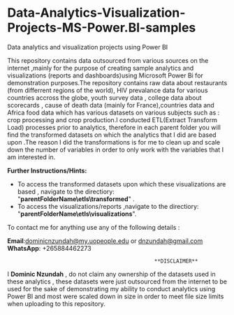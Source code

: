 # Data-Analytics-Visualization-Projects-MS-Power.BI-samples
 Data analytics and visualization projects using Power BI

This repository contains data outsourced from various sources on the internet ,mainly for the purpose of creating sample analytics and visualizations (reports and dashboards)using Microsoft Power Bi for demonstration purposes.The repository contains raw data about restaurants (from differrent regions of the world), HIV prevalance data for various countries accross the globe, youth survey data , college data about scorecards  , cause of death data (mainly for France),countries data  and Africa food  data which has various datasets on various subjects such as : crop processing and crop production.I conducted ETL(Extract Transform Load) processes prior to analytics, therefore in each parent folder you will find the transformed datasets on which  the analytics that I did are based upon .The reason I did the transformations is for me to clean up and scale  down the number of variables in order to only work with the variables that I am interested in.

**Further Instructions/Hints:**
- To access the transformed datasets upon which these visualizations are based , navigate to the directiory:    "**parentFolderName\etls\transformed**" .
- To access the visualizations/reports ,navigate to the directiory: "**parentFolderName\etls\visualizations**".

To contact me for anything use any of the following details :

**Email**:dominicnzundah@my.uopeople.edu or dnzundah@gmail.com
**WhatsApp**: +265884462273


                                                   **DISCLAIMER**

I **Dominic Nzundah** , do not claim any ownership of the datasets used in these analytics , these datasets were just outsourced from the internet to be used for the sake of demonstrating my ability to conduct analytics using Power BI and most were scaled down in size in order to  meet file size limits when uploading to this repository.
